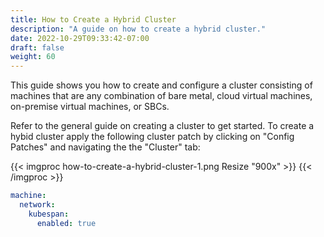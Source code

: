 ```yaml
---
title: How to Create a Hybrid Cluster
description: "A guide on how to create a hybrid cluster."
date: 2022-10-29T09:33:42-07:00
draft: false
weight: 60
---
```


This guide shows you how to create and configure a cluster consisting of machines that are any combination of bare metal, cloud virtual machines, on-premise virtual machines, or SBCs.

Refer to the general guide on creating a cluster to get started.
To create a hybid cluster apply the following cluster patch by clicking on "Config Patches" and navigating the the "Cluster" tab:


{{< imgproc how-to-create-a-hybrid-cluster-1.png Resize "900x" >}}
{{< /imgproc >}}

```yaml
machine:
  network:
    kubespan:
      enabled: true
```
